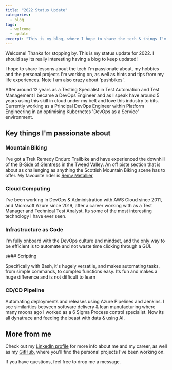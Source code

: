 ```yaml
---
title: "2022 Status Update"
categories:
  - blog
tags:
  - welcome
  - update
excerpt: "This is my blog, where I hope to share the tech & things I'm passionate about, personal projects, as well as hints and tips from my experience..."
---
```


Welcome! Thanks for stopping by. This is my status update for 2022. I should say its really interesting having a blog to keep updated!

I hope to share lessons about the tech I'm passionate about, my hobbies and the personal projects I'm working on, as well as hints and tips from my life experiences. Note I am also crazy about 'pushbikes'.

After around 12 years as a Testing Specialist in Test Automation and Test Management I became a DevOps Engineer and as I speak have around 5 years using this skill in cloud under my belt and love this industry to bits. Currently working as a Principal DevOps Engineer within Platform Engineering in an optimising Kubernetes 'DevOps as a Service' environment.

## Key things I'm passionate about

### Mountain Biking

I've got a Trek Remedy Enduro Trailbike and have experienced the downhill of the [B-Side of Glentress][favourite-trail] in the Tweed Valley. An off piste section that is about as challenging as anything the Scottish Mountain Biking scene has to offer. My favourite rider is [Remy Metallier][favourite-rider]

### Cloud Computing

I've been working in DevOps & Administration with AWS Cloud since 2011, and Microsoft Azure since 2019, after a career working with as a Test Manager and Technical Test Analyst. Its some of the most interesting technology I have ever seen.

### Infrastructure as Code

I'm fully onboard with the DevOps culture and mindset, and the only way to be efficient is to automate and not waste time clicking through a GUI.

s### Scripting

Specifically with Bash, it's hugely versatile, and makes automating tasks, from simple commands, to complex functions easy. Its fun and makes a huge difference and is not difficult to learn

### CD/CD Pipeline

Automating deployments and releases using Azure Pipelines and Jenkins. I see similarities between software delivery & lean manufacturing where many moons ago I worked as a 6 Sigma Process control specialist. Now its all dynatrace and feeding the beast with data & using AI.

## More from me

Check out my [LinkedIn profile][linkedin-profile] for more info about me and my career, as well as my [GitHub][github-profile], where you'll find the personal projects I've been working on.

If you have questions, feel free to drop me a message.

[linkedin-profile]: https://www.linkedin.com/in/robertbogan/
[github-profile]:   https://github.com/robert-bogan
[favourite-trail]:   https://www.trailforks.com/trails/a-trailfairy-plan/
[favourite-rider]:   https://www.trailforks.com/youtubechannels/view/140/
